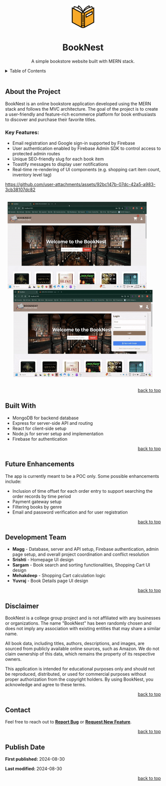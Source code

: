 <a id="readme-top"></a>

<!-- PROJECT LOGO -->
<br />
<div align="center">
  <a href="https://github.com/magg-ting/booknest">
    <img src="assets/logo.png" alt="Logo" width="80" height="80">
  </a>

  <h1 align="center">BookNest</h1>
  <p align="center">
    A simple bookstore website built with MERN stack.
    <br />
  </p>
</div>

<!-- TABLE OF CONTENTS -->
<details>
  <summary>Table of Contents</summary>
  <ol>
    <li><a href="#about-the-project">About the Project</a></li>
    <li><a href="#built-with">Built With</a></li>
    <li><a href="#future-enhancements">Future Enhancements</a></li>
    <li><a href="#developers">Development Team</a></li>
    <li><a href="#disclaimer">Disclaimer</a></li>
    <li><a href="#contact">Contact</a></li>
    <li><a href="#publish-date">Publish Date</a></li>
  </ol>
</details>
<br/>

<!-- ABOUT THE PROJECT -->
<div id="about-the-project">
  <h2>About the Project</h2>
  <p>BookNest is an online bookstore application developed using the MERN stack and follows the MVC architecture.  The  goal  of  the  project  is  to  create  a  user-friendly  and  feature-rich  ecommerce  platform for book enthusiasts to discover and purchase their favorite titles.</p>
  <h3>Key Features:</h3>
  <ul>
    <li>Email registration and Google sign-in supported by Firebase</li>
    <li>User authentication enabled by Firebase Admin SDK to control access to protected admin routes</li>
    <li>Unique SEO-friendly slug for each book item</li>
    <li>Toastify messages to display user notifications</li>
    <li>Real-time re-rendering of UI components (e.g. shopping cart item count, inventory level tag)</li>
  </ul>

https://github.com/user-attachments/assets/92bc147b-07dc-42a5-a983-3cb38107dc82


  
  <br/>
  <div align="center">
    <img src="assets/feature-1.gif" alt="ScreenShot-1" width="450" height="281">
    <span>&ensp;&ensp;&ensp;&ensp;&ensp;</span>
    <img src="assets/feature-2.gif" alt="ScreenShot-2" width="450" height="281">
  </div>
  <br/>
  <p align="right"><a href="#readme-top">back to top</a></p>
</div>

<!-- BUILT WITH -->
<div id="built-with">
  <h2>Built With</h2>
  <ul>
    <li>MongoDB for backend database</li>
    <li>Express for server-side API and routing</li>
    <li>React for client-side setup</li>
    <li>Node.js for server setup and implementation</li>
    <li>Firebase for authentication</li>
  </ul>
  <p align="right"><a href="#readme-top">back to top</a></p>
</div>

<!-- FUTURE ENHANCEMENTS -->
<div id="future-enhancements">
<h2>Future Enhancements</h2>
<p>The app is currently meant to be a POC only. Some possible enhancements include:</p>
<ul>
  <li>Inclusion of time offset for each order entry to support searching the order records by time period</li>
  <li>Payment gateway setup</li>
  <li>Filtering books by genre</li>
  <li>Email and password verification and for user registration</li>
</ul>
<p align="right"><a href="#readme-top">back to top</a></p>
</div>

<!-- DEVELOPMENT TEAM -->
<div id="developers">
  <h2>Development Team</h2>
  <ul>
    <li><strong>Magg</strong> - Database, server and API setup, Firebase authentication, admin page setup, and overall project coordination and conflict resolution</li>
    <li><strong>Srishti</strong> - Homepage UI design</li>
    <li><strong>Sargam</strong> - Book search and sorting functionalities, Shopping Cart UI design</li>
    <li><strong>Mehakdeep</strong> - Shopping Cart calculation logic</li>
    <li><strong>Yuvraj</strong> - Book Details page UI design</li>
  </ul>
  <p align="right"><a href="#readme-top">back to top</a></p>
</div>

<!-- DISCLAIMER -->
<div id="disclaimer">
  <h2>Disclaimer</h2>
  <p>
    BookNest is a college group project and is not affiliated with any businesses or organizations. The name "BookNest" has been randomly chosen and does not imply any association with existing entities that may share a similar name.
  </p>
  <p>
    All book data, including titles, authors, descriptions, and images, are sourced from publicly available online sources, such as Amazon. We do not claim ownership of this data, which remains the property of its respective owners.
  </p>
  <p>
    This application is intended for educational purposes only and should not be reproduced, distributed, or used for commercial purposes without proper authorization from the copyright holders. By using BookNest, you acknowledge and agree to these terms.
  </p>
  <p align="right"><a href="#readme-top">back to top</a></p>
</div>

<!-- CONTACT -->
<div id="contact">
  <h2>Contact</h2>
  <p>
    Feel free to reach out to <strong><a href="https://github.com/magg-ting/booknest/issues/new?labels=bug&template=bug-report---.md">Report Bug</a></strong> 
    or <strong><a href="https://github.com/magg-ting/booknest/issues/new?labels=enhancement&template=feature-request---.md">Request New Feature</a></strong>.
  </p>
  <p align="right"><a href="#readme-top">back to top</a></p>
</div>

<!-- PUBLISH DATE -->
<div id="publish-date">
  <h2>Publish Date</h2>
  <p><strong>First published:</strong> 2024-08-30</p>
  <p><strong>Last modified:</strong> 2024-08-30</p>   
  <p align="right"><a href="#readme-top">back to top</a></p>
</div>
